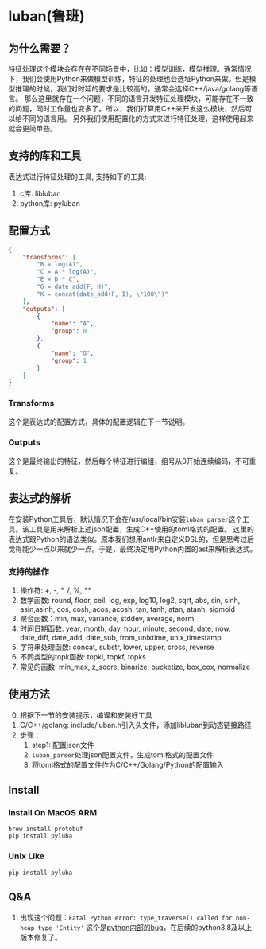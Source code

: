 # luban(鲁班)

## 为什么需要？
特征处理这个模块会存在在不同场景中，比如：模型训练，模型推理。通常情况下，我们会使用Python来做模型训练，特征的处理也会选址Python来做。但是模型推理的时候，我们对时延的要求是比较高的，通常会选择C++/java/golang等语言。
那么这里就存在一个问题，不同的语言开发特征处理模块，可能存在不一致的问题，同时工作量也变多了。所以，我们打算用C++来开发这么模块，然后可以给不同的语言用。
另外我们使用配置化的方式来进行特征处理，这样使用起来就会更简单些。

## 支持的库和工具
表达式进行特征处理的工具, 支持如下的工具:
1. c库: libluban
2. python库: pyluban

## 配置方式
```json
{
    "transforms": [
        "B = log(A)",
        "C = A * log(A)",
        "E = D * C",
        "G = date_add(F, H)",
        "K = concat(date_add(F, I), \"100\")"
    ],
    "outputs": [
        {
            "name": "A",
            "group": 0
        },
        {
            "name": "G",
            "group": 1
        }
    ]
}
```

### Transforms
这个是表达式的配置方式，具体的配置逻辑在下一节说明。

### Outputs
这个是最终输出的特征，然后每个特征进行编组，组号从0开始连续编码，不可重复。


## 表达式的解析
在安装Python工具后，默认情况下会在/usr/local/bin安装`luban_parser`这个工具。该工具是用来解析上述json配置，生成C++使用的toml格式的配置。
这里的表达式跟Python的语法类似。原本我们想用antlr来自定义DSL的，但是思考过后觉得能少一点以来就少一点。于是，最终决定用Python内置的ast来解析表达式。

### 支持的操作
1. 操作符: +, -, *, /, %, **
2. 数学函数: round, floor, ceil, log, exp, log10, log2, sqrt, abs, sin, sinh, asin,asinh, cos, cosh, acos, acosh, tan, tanh, atan, atanh, sigmoid
3. 聚合函数：min, max, variance, stddev, average, norm
4. 时间日期函数: year, month, day, hour, minute, second, date, now, date_diff, date_add, date_sub, from_unixtime, unix_timestamp
5. 字符串处理函数: concat, substr, lower, upper, cross, reverse
6. 不同类型的topk函数: topki, topkf, topks
7. 常见的函数: min_max, z_score, binarize, bucketize, box_cox, normalize 


## 使用方法
0. 根据下一节的安装提示，编译和安装好工具
1. C/C++/golang: include/luban.h引入头文件，添加libluban到动态链接路径
2. 步骤：
    1. step1: 配置json文件
    2. `luban_parser`处理json配置文件，生成toml格式的配置文件
    3. 将toml格式的配置文件作为C/C++/Golang/Python的配置输入


## Install

### install On MacOS ARM

```shell
brew install protobuf
pip install pyluba
```

### Unix Like

```shell
pip install pyluba
```

## Q&A

1. 出现这个问题：`Fatal Python error: type_traverse() called for non-heap type 'Entity'`
这个是[python内部的bug](https://bugs.python.org/issue28709)，在后续的python3.8及以上版本修复了。
